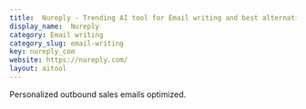 ```yaml
---
title:  Nureply - Trending AI tool for Email writing and best alternatives
display_name:  Nureply
category: Email writing
category_slug: email-writing
key: nureply_com
website: https://nureply.com/
layout: aitool
---
```


Personalized outbound sales emails optimized.
